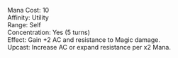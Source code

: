 Mana Cost: 10  
Affinity: Utility  
Range: Self  
Concentration: Yes (5 turns)  
Effect: Gain +2 AC and resistance to Magic damage.  
Upcast: Increase AC or expand resistance per x2 Mana.
